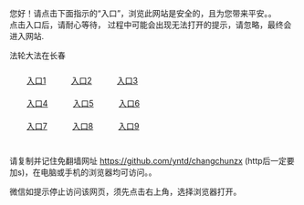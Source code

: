 您好！请点击下面指示的“入口”，浏览此网站是安全的，且为您带来平安。。 <br/>
点击入口后，请耐心等待， 过程中可能会出现无法打开的提示，请忽略，最终会进入网站. </br>

法轮大法在长春<br/>
<div style="padding:10px"><a style="margin:20px" target="_blank" href="https://dvvi1jj0uv66.cloudfront.net/2Qpsp?looctas" id="ccLink1" rel="nofollow">入口1</a> <a target="_blank" style="margin:20px" href="https://ddfko12z1wkow.cloudfront.net/2Qpsp?fdfmwx" id="ccLink2" rel="nofollow">入口2</a> <a style="margin:20px" target="_blank" href="https://drp6cqm4elvu6.cloudfront.net/2Qpsp?xzsoxe" id="ccLink3" rel="nofollow">入口3</a></div>

<div style="padding:10px" ><a style="margin:20px" target="_blank" href="https://dvvi1jj0uv66.cloudfront.net/2Qpsp?looctas" id="ccLink4" rel="nofollow">入口4</a> <a style="margin:20px" href="https://ddfko12z1wkow.cloudfront.net/2Qpsp?fdfmwx" target="_blank" id="ccLink5" rel="nofollow">入口5</a> <a style="margin:20px" href="https://drp6cqm4elvu6.cloudfront.net/2Qpsp?xzsoxe" target="_blank" id="ccLink6" rel="nofollow">入口6</a></div>

<div style="padding:10px"><a style="margin:20px" target="_blank" href="https://dvvi1jj0uv66.cloudfront.net/2Qpsp?looctas" id="ccLink7" rel="nofollow">入口7</a> <a style="margin:20px" href="https://ddfko12z1wkow.cloudfront.net/2Qpsp?fdfmwx" target="_blank" id="ccLink8" rel="nofollow">入口8</a> <a style="margin:20px" target="_blank" href="https://drp6cqm4elvu6.cloudfront.net/2Qpsp?xzsoxe" id="ccLink9" rel="nofollow">入口9</a></div>

<br/>



请复制并记住免翻墙网址 https://github.com/yntd/changchunzx (http后一定要加s)，在电脑或手机的浏览器均可访问。。<br/>

微信如提示停止访问该网页，须先点击右上角，选择浏览器打开。
